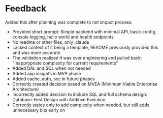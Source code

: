 # Feedback

Added this after planning was complete to not impact process.

* Provided short prompt: Simple backend with minimal API, basic config,
console logging, hello world and health endpoints
* No readme or other files, only .claude
* Lacked context of it being a template, README previously provided this and was more accurate
* The validation realized it was over engineering and pulled back: "Inappropriate complexity for current requirements"
* Added DAL and SQL when not needed
* Added app insights in MVP phase
* Added cache, auth, sec in future phases
* Correctly created decision based on MVEA (Minimum Viable Enterprise Architecture)
* Incorrectly added decision to include SQL and full schema design: Database-First Design with Additive Evolution
* Correctly states only to add complexity when needed, but still adds unnecessary bits early on
